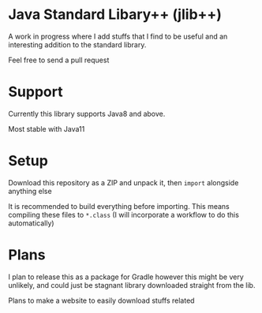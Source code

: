 # Java Standard Libary++ (jlib++)

A work in progress where I add stuffs that I find to be useful and an interesting addition to the standard library.

Feel free to send a pull request

# Support
Currently this library supports Java8 and above.

Most stable with Java11

# Setup
Download this repository as a ZIP and unpack it, then `import` alongside anything else

It is recommended to build everything before importing. This means compiling these files to `*.class` (I will incorporate a workflow to do this automatically)

# Plans
I plan to release this as a package for Gradle however this might be very unlikely, and could just be stagnant library downloaded straight from the lib.

Plans to make a website to easily download stuffs related
